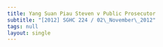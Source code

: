 ```yaml
---
title: Yang Suan Piau Steven v Public Prosecutor
subtitle: "[2012] SGHC 224 / 02\_November\_2012"
tags: null
layout: single
---
```


